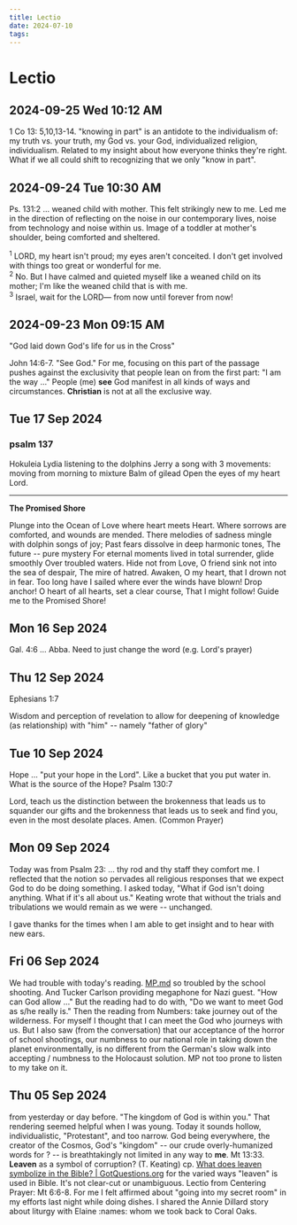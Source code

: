 ```yaml
---
title: Lectio
date: 2024-07-10
tags: 
---
```


# Lectio
## 2024-09-25 Wed 10:12 AM
1 Co 13: 5,10,13-14. "knowing in part" is an antidote to the individualism of: my truth vs. your truth, my God vs. your God, individualized religion, individualism. Related to my insight about how everyone thinks they're right. What if we all could shift to recognizing that we only "know in part".
## 2024-09-24 Tue 10:30 AM
Ps. 131:2 … weaned child with mother. This felt strikingly new to me.  Led me in the direction of reflecting on the noise in our contemporary lives, noise from technology and noise within us. Image of a toddler at mother's shoulder, being comforted and sheltered.

<sup>1</sup> LORD, my heart isn't proud; my eyes aren't conceited. I don't get involved with things too great or wonderful for me.\
<sup>2</sup> No. But I have calmed and quieted myself like a weaned child on its mother; I'm like the weaned child that is with me.\
<sup>3</sup> Israel, wait for the LORD— from now until forever from now!
## 2024-09-23 Mon 09:15 AM
"God laid down God's life for us in the Cross"

John 14:6-7. "See God." For me, focusing on this part of the passage pushes against the exclusivity that people lean on from the first part: "I am the way …" People (me) __see__ God manifest in all kinds of ways and circumstances. __Christian__ is not at all the exclusive way. 

## Tue 17 Sep 2024
### psalm 137
Hokuleia
Lydia listening to the dolphins
Jerry a song with 3 movements: moving from morning to mixture
Balm of gilead
Open the eyes of my heart Lord.
  
  ---
  
  **The Promised Shore**
  
  Plunge into the Ocean of Love where heart meets Heart.
  Where sorrows are comforted, and wounds are mended.
  There melodies of sadness mingle with dolphin songs of joy;
  Past fears dissolve in deep harmonic tones,
  The future -- pure mystery
  For eternal moments lived in total surrender, glide smoothly
  Over troubled waters.
  Hide not from Love, O friend sink not into the sea of despair,
  The mire of hatred.
  Awaken, O my heart, that I drown not in fear.
  Too long have I sailed where ever the winds have blown!
  Drop anchor! O heart of all hearts, set a clear course,
  That I might follow! Guide me to the Promised Shore!
## Mon 16 Sep 2024 
  Gal. 4:6 … Abba. Need to just change the word (e.g. Lord's prayer)
## Thu 12 Sep 2024 
  Ephesians 1:7
  
  Wisdom and perception of revelation to allow for deepening of knowledge (as relationship) with "him" -- namely "father of glory"
## Tue 10 Sep 2024 
  Hope … "put your hope in the Lord". Like a bucket that you put water in. What is the source of the Hope? Psalm 130:7
  
  Lord, teach us the distinction between the brokenness that leads us to squander our gifts and the brokenness that leads us to seek and find you, even in the most desolate places. Amen. (Common Prayer)
## Mon 09 Sep 2024 
  Today was from Psalm 23: … thy rod and thy staff they comfort me. I reflected that the notion so pervades all religious responses that we expect God to do be doing something. I asked today, "What if God isn't doing anything. What if it's all about us." Keating wrote that without the trials and tribulations we would remain as we were -- unchanged. 
  
  I gave thanks for the times when I am able to get insight and to hear with new ears.
## Fri 06 Sep 2024
We had trouble with today's reading. [MP.md](MP.md) so troubled by the school shooting. And Tucker Carlson providing megaphone for Nazi guest. "How can God allow …" But the reading had to do with, "Do we want to meet God as s/he really is." Then the reading from Numbers: take journey out of the wilderness. For myself I thought that I can meet the God who journeys with us. But I also saw (from the conversation) that our acceptance of the horror of school shootings, our numbness to our national role in taking down the planet environmentally, is no different from the German's slow walk into accepting / numbness to the Holocaust solution. MP not too prone to listen to my take on it.
## Thu 05 Sep 2024
from yesterday or day before. "The kingdom of God is within you." That rendering seemed helpful when I was young. Today it sounds hollow, individualistic, "Protestant", and too narrow. God being everywhere, the creator of the Cosmos, God's "kingdom" -- our crude overly-humanized words for ? -- is breathtakingly not limited in any way to **me**.
Mt 13:33. **Leaven** as a symbol of corruption? (T. Keating) cp. [What does leaven symbolize in the Bible? | GotQuestions.org](https://www.gotquestions.org/leaven-in-the-Bible.html "What does leaven symbolize in the Bible? | GotQuestions.org") for the varied ways "leaven" is used in Bible. It's not clear-cut or unambiguous.
Lectio from Centering Prayer: Mt 6:6-8. For me I felt affirmed about "going into my secret room" in my efforts last night while doing dishes. I shared the Annie Dillard story about liturgy with Elaine :names: whom we took back to Coral Oaks.

